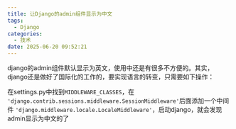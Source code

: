 ```yaml
---
title: 让Django的admin组件显示为中文
tags:
  - Django
categories:
  - 技术
date: 2025-06-20 09:52:21
---
```


django的admin组件默认显示为英文，使用中还是有很多不方便的。其实，django还是做好了国际化的工作的，要实现语言的转变，只需要如下操作：

在settings.py中找到`MIDDLEWARE_CLASSES`，在 `'django.contrib.sessions.middleware.SessionMiddleware'`后面添加一个中间件 `'django.middleware.locale.LocaleMiddleware'`，启动django，就会发现admin显示为中文的了
